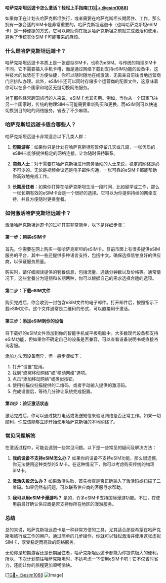 **哈萨克斯坦远遊卡怎么激活？轻松上手指南[[TG💪+ @esim1088](https://t.me/s/esim1088)]**

如果你正在计划去哈萨克斯坦旅行，或者需要在哈萨克斯坦长期居住、工作，那么拥有一张合适的SIM卡是非常重要的。哈萨克斯坦远遊卡（也叫哈萨克斯坦eSIM卡）是一种便捷的方式，它可以帮助你在抵达哈萨克斯坦之前就完成激活和使用，避免了传统实体SIM卡可能带来的麻烦。

### 什么是哈萨克斯坦远遊卡？

哈萨克斯坦远遊卡本质上是一张虚拟SIM卡，也称为eSIM。与传统的物理SIM卡不同，它不需要插入手机卡槽，而是通过网络下载到支持eSIM功能的设备中。这种技术的优势在于方便快捷，你可以随时随地在线激活，无需亲自前往当地运营商门店排队办理。此外，eSIM卡还可以同时存储多个运营商的配置文件，这意味着你可以在多个国家和地区无缝切换网络服务。

对于那些经常跨国旅行的人来说，eSIM卡尤其实用。例如，当你从一个国家飞往另一个国家时，传统的物理SIM卡可能需要重新购买和更换，而eSIM则可以快速切换到目的地的网络服务，省去了不少麻烦。

### 哈萨克斯坦远遊卡适合哪些人？

哈萨克斯坦远遊卡非常适合以下几类人群：

1. **短期游客**：如果你只是计划在哈萨克斯坦短暂停留几天或几周，一张优质的eSIM卡能够提供稳定的网络连接，让你随时保持联系。
   
2. **商务人士**：对于需要在哈萨克斯坦进行商务活动的人士来说，稳定的网络是必不可少的。无论是视频会议还是电子邮件沟通，一张可靠的eSIM卡都能帮助你高效地完成工作。

3. **长期居住者**：如果你打算在哈萨克斯坦生活一段时间，比如留学或工作，那么一张长期有效的eSIM卡会是一个很好的选择。它可以为你提供持续的网络支持，并且方便随时更换套餐。

### 如何激活哈萨克斯坦远遊卡？

激活哈萨克斯坦远遊卡的过程其实非常简单，以下是详细步骤：

#### 第一步：购买eSIM卡

首先，你需要在网上购买一张哈萨克斯坦的eSIM卡。目前市面上有很多提供eSIM服务的平台，其中一些还提供多种语言支持，包括中文。确保选择信誉良好的供应商，以保证服务质量。

购买时，请仔细阅读提供的套餐信息，包括流量、通话分钟数以及价格等。通常情况下，这些套餐分为短期和长期两种，你可以根据自己的需求选择合适的选项。

#### 第二步：下载eSIM文件

购买完成后，你会收到一封包含eSIM文件的电子邮件。打开邮件后，按照指示下载eSIM文件。这个文件通常是二维码的形式，可以直接用于激活。

#### 第三步：添加eSIM到你的设备

将下载好的eSIM文件添加到你的智能手机或平板电脑中。大多数现代设备都支持eSIM功能，但如果你不确定自己的设备是否兼容，可以查看设备说明书或直接咨询客服。

添加方法因设备而异，但一般步骤如下：
1. 打开“设置”应用。
2. 找到“蜂窝移动网络”或“移动网络”选项。
3. 点击“添加移动网络”或类似按钮。
4. 使用扫描仪扫描提供的二维码，或者手动输入提供的激活码。
5. 完成设置后，等待几分钟让系统完成配置。

#### 第四步：验证激活状态

激活完成后，你可以通过拨打电话或发送短信来验证网络是否正常工作。如果一切顺利，你应该能够立即开始使用哈萨克斯坦的本地网络了。

### 常见问题解答

在激活过程中，可能会遇到一些常见问题。以下是一些常见的疑问及解决方法：

1. **我的设备不支持eSIM怎么办？**
   如果你的设备不支持eSIM功能，那么很遗憾，你无法使用这种类型的SIM卡。在这种情况下，你可以考虑购买传统的物理SIM卡。

2. **激活失败怎么办？**
   如果激活失败，首先检查是否正确输入了激活码或扫描了二维码。如果仍然有问题，可以联系供应商的客服寻求帮助。

3. **我可以用eSIM卡漫游吗？**
   是的，许多eSIM卡支持国际漫游功能。不过，在使用前最好确认供应商是否支持你所在地区的漫游服务。

### 总结

总的来说，哈萨克斯坦远遊卡是一种非常方便的工具，尤其适合那些希望在哈萨克斯坦旅行或工作的用户。通过简单的几步操作，你就可以轻松激活并使用这张虚拟SIM卡，享受稳定而高效的网络服务。

无论你是短期游客还是长期居住者，哈萨克斯坦远遊卡都能为你提供极大的便利。所以，下次计划前往哈萨克斯坦时，不妨考虑一下使用eSIM卡吧！它不仅省时省力，还能让你的旅程更加顺畅愉快。

[[TG💪+ @esim1088](https://t.me/s/esim1088) ![Image](https://i.postimg.cc/4NQfJmqS/Snipaste-2025-05-13-00-14-12.png)]
